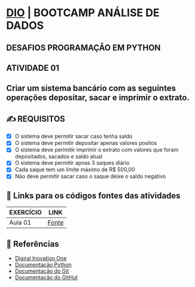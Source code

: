 # [DIO](https://www.dio.me/) | BOOTCAMP ANÁLISE DE DADOS
## DESAFIOS PROGRAMAÇÃO EM PYTHON  
## ATIVIDADE 01 
## Criar um sistema bancário com as seguintes operações depositar, sacar e imprimir o extrato.
    
## ✍️ REQUISITOS 
 - [x] O sistema deve permitir sacar caso tenha saldo
 - [x] O sistema deve permitir depositar apenas valores positos 
 - [x] O sistema deve perimitir imprimir o extrato com valores que foram depositados, sacados e saldo atual
 - [x] O sistema deve permitir apnas 3 saques diário 
 - [x] Cada saque tem um limite máximo de R$ 500,00 
 - [x] Não deve permitir sacar caso o saque deixe o saldo negativo

## 🔗 Links para os códigos fontes das atividades 

| EXERCÍCIO | LINK |
|-------|---------|
| Aula 01 | [Fonte](https://github.com/anderson-si/dio-dados/blob/main/sistema_bancario.py) |



## 🔎 Referências 

- [Digiral Inovation One](https://www.dio.me/)
- [Documentação Python](https://docs.python.org/pt-br/3/tutorial/)
- [Documentação do Git](https://git-scm.com/doc) 
- [Documentação do GitHut](https://docs.github.com/pt) 

